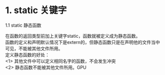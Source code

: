 
# 1. static 关键字
1.1 static 静态函数  

在函数的返回类型前加上关键字static，函数就被定义成为静态函数。  
函数的定义和声明默认情况下是extern的，但静态函数只是在声明他的文件当中可见，不能被其他文件所用。  
定义静态函数的好处：  
<1> 其他文件中可以定义相同名字的函数，不会发生冲突  
<2> 静态函数不能被其他文件所用。GPU
<!--stackedit_data:
eyJoaXN0b3J5IjpbLTEwMDgxNTMyNjYsLTEwODU1NDQzOF19
-->